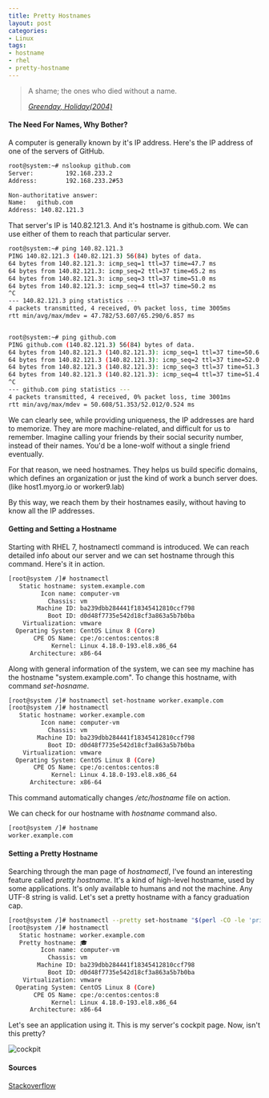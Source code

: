 ```yaml
---
title: Pretty Hostnames
layout: post
categories:
- Linux
tags:
- hostname
- rhel
- pretty-hostname
---
```


> A shame; the ones who died without a name.
>
> <cite><a href="https://en.wikipedia.org/wiki/Holiday_(Green_Day_song)">Greenday, Holiday(2004)</a></cite>

#### The Need For Names, Why Bother?

A computer is generally known by it's IP address. Here's the IP address of one of the servers of GitHub.

```bash
root@system:~# nslookup github.com
Server:         192.168.233.2
Address:        192.168.233.2#53

Non-authoritative answer:
Name:   github.com
Address: 140.82.121.3

```

That server's IP is 140.82.121.3.  And it's hostname is github.com. We can use either of them to reach that particular server. 


``` bash
root@system:~# ping 140.82.121.3
PING 140.82.121.3 (140.82.121.3) 56(84) bytes of data.
64 bytes from 140.82.121.3: icmp_seq=1 ttl=37 time=47.7 ms
64 bytes from 140.82.121.3: icmp_seq=2 ttl=37 time=65.2 ms
64 bytes from 140.82.121.3: icmp_seq=3 ttl=37 time=51.0 ms
64 bytes from 140.82.121.3: icmp_seq=4 ttl=37 time=50.2 ms
^C
--- 140.82.121.3 ping statistics ---
4 packets transmitted, 4 received, 0% packet loss, time 3005ms
rtt min/avg/max/mdev = 47.782/53.607/65.290/6.857 ms


root@system:~# ping github.com
PING github.com (140.82.121.3) 56(84) bytes of data.
64 bytes from 140.82.121.3 (140.82.121.3): icmp_seq=1 ttl=37 time=50.6 ms
64 bytes from 140.82.121.3 (140.82.121.3): icmp_seq=2 ttl=37 time=52.0 ms
64 bytes from 140.82.121.3 (140.82.121.3): icmp_seq=3 ttl=37 time=51.3 ms
64 bytes from 140.82.121.3 (140.82.121.3): icmp_seq=4 ttl=37 time=51.4 ms
^C
--- github.com ping statistics ---
4 packets transmitted, 4 received, 0% packet loss, time 3001ms
rtt min/avg/max/mdev = 50.608/51.353/52.012/0.524 ms

```

We can clearly see, while providing uniqueness, the IP addresses are hard to memorize. They are more machine-related, and difficult for us to remember.  Imagine calling your friends by their social security number, instead of their names. You'd be a lone-wolf without a single friend eventually.

For that reason, we need hostnames. They helps us build specific domains, which defines an organization or just the kind of work a bunch server does. (like host1.myorg.io or worker9.lab)

By this way, we reach them by their hostnames easily, without having to know all the IP addresses.

#### Getting and Setting a Hostname

Starting with RHEL 7, hostnamectl command is introduced. We can reach detailed info about our server and we can set hostname through this command. Here's it in action.

``` bash
[root@system /]# hostnamectl
   Static hostname: system.example.com
         Icon name: computer-vm
           Chassis: vm
        Machine ID: ba239dbb284441f18345412810ccf798
           Boot ID: d0d48f7735e542d18cf3a863a5b7b0ba
    Virtualization: vmware
  Operating System: CentOS Linux 8 (Core)
       CPE OS Name: cpe:/o:centos:centos:8
            Kernel: Linux 4.18.0-193.el8.x86_64
      Architecture: x86-64
```

Along with general information of the system, we can see my machine has the hostname "system.example.com". To change this hostname, with command *set-hosname*.

``` bash
[root@system /]# hostnamectl set-hostname worker.example.com
[root@system /]# hostnamectl
   Static hostname: worker.example.com
         Icon name: computer-vm
           Chassis: vm
        Machine ID: ba239dbb284441f18345412810ccf798
           Boot ID: d0d48f7735e542d18cf3a863a5b7b0ba
    Virtualization: vmware
  Operating System: CentOS Linux 8 (Core)
       CPE OS Name: cpe:/o:centos:centos:8
            Kernel: Linux 4.18.0-193.el8.x86_64
      Architecture: x86-64
```

This command automatically changes */etc/hostname* file on action.

We can check for our hostname with *hostname* command also.

``` bash
[root@system /]# hostname
worker.example.com
```

#### Setting a Pretty Hostname

Searching through the man page of *hostnamectl*, I've found an interesting  feature called *pretty hostname*. It's a kind of high-level hostname, used by some applications. It's only available to humans and not the machine. Any UTF-8 string is valid. Let's set a pretty hostname with a fancy graduation cap.

``` bash 
[root@system /]# hostnamectl --pretty set-hostname "$(perl -CO -le 'print "\x{1f393}"')"
[root@system /]# hostnamectl
   Static hostname: worker.example.com
   Pretty hostname: 🎓
         Icon name: computer-vm
           Chassis: vm
        Machine ID: ba239dbb284441f18345412810ccf798
           Boot ID: d0d48f7735e542d18cf3a863a5b7b0ba
    Virtualization: vmware
  Operating System: CentOS Linux 8 (Core)
       CPE OS Name: cpe:/o:centos:centos:8
            Kernel: Linux 4.18.0-193.el8.x86_64
      Architecture: x86-64
```

Let's see an application using it.  This is my server's cockpit page. Now, isn't this pretty?

![cockpit](https://i.ibb.co/2sY0yND/cockpit.png)

#### Sources

[Stackoverflow](https://unix.stackexchange.com/questions/357920/what-is-different-between-static-hostname-and-icon-name-and-pretty-host-name-in)
